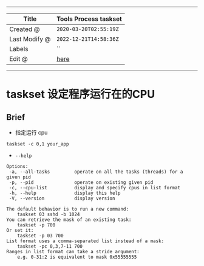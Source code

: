 -----

| Title         | Tools Process taskset                               |
| ------------- | --------------------------------------------------- |
| Created @     | `2020-03-20T02:55:19Z`                              |
| Last Modify @ | `2022-12-21T14:58:36Z`                              |
| Labels        | \`\`                                                |
| Edit @        | [here](https://github.com/junxnone/linux/issues/34) |

-----

# taskset 设定程序运行在的CPU

## Brief

  - 指定运行 cpu

<!-- end list -->

    taskset -c 0,1 your_app

  - `--help`

<!-- end list -->

    Options:
     -a, --all-tasks         operate on all the tasks (threads) for a given pid
     -p, --pid               operate on existing given pid
     -c, --cpu-list          display and specify cpus in list format
     -h, --help              display this help
     -V, --version           display version
    
    The default behavior is to run a new command:
        taskset 03 sshd -b 1024
    You can retrieve the mask of an existing task:
        taskset -p 700
    Or set it:
        taskset -p 03 700
    List format uses a comma-separated list instead of a mask:
        taskset -pc 0,3,7-11 700
    Ranges in list format can take a stride argument:
        e.g. 0-31:2 is equivalent to mask 0x55555555
